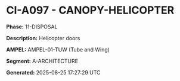 # CI-A097 - CANOPY-HELICOPTER

**Phase:** 11-DISPOSAL

**Description:** Helicopter doors

**AMPEL:** AMPEL-01-TUW (Tube and Wing)

**Segment:** A-ARCHITECTURE

**Generated:** 2025-08-25 17:27:29 UTC
